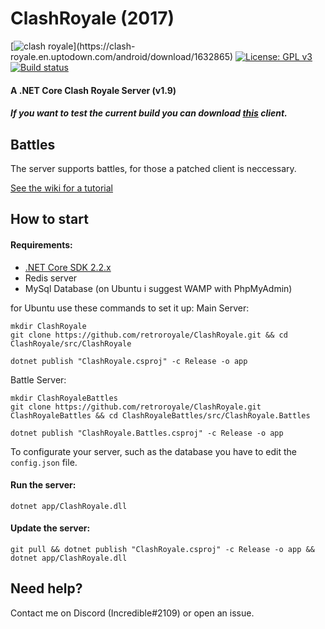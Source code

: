 # ClashRoyale (2017)
[![clash royale](https://img.shields.io/badge/Clash%20Royale-1.9.2-brightred.svg?style=flat")](https://clash-royale.en.uptodown.com/android/download/1632865)
[![License: GPL v3](https://img.shields.io/badge/License-GPLv3-blue.svg)](https://www.gnu.org/licenses/gpl-3.0)
[![Build status](https://ci.appveyor.com/api/projects/status/dmt9bk3bf1kaxnoa?svg=true)](https://ci.appveyor.com/project/Incr3dible/clashroyale)

#### A .NET Core Clash Royale Server (v1.9)
##### If you want to test the current build you can download [this](https://retroroyale.xyz) client.

## Battles
The server supports battles, for those a patched client is neccessary.

[See the wiki for a tutorial](https://github.com/retroroyale/ClashRoyale/wiki/Patch-for-battles)

## How to start

#### Requirements:
  - [.NET Core SDK 2.2.x](https://dotnet.microsoft.com/download/dotnet-core/2.2)
  - Redis server
  - MySql Database (on Ubuntu i suggest WAMP with PhpMyAdmin)

for Ubuntu use these commands to set it up:
Main Server:
```
mkdir ClashRoyale
git clone https://github.com/retroroyale/ClashRoyale.git && cd ClashRoyale/src/ClashRoyale

dotnet publish "ClashRoyale.csproj" -c Release -o app
```
Battle Server:
```
mkdir ClashRoyaleBattles
git clone https://github.com/retroroyale/ClashRoyale.git ClashRoyaleBattles && cd ClashRoyaleBattles/src/ClashRoyale.Battles

dotnet publish "ClashRoyale.Battles.csproj" -c Release -o app
```
To configurate your server, such as the database you have to edit the ```config.json``` file.

#### Run the server:

```dotnet app/ClashRoyale.dll```

#### Update the server:

```git pull && dotnet publish "ClashRoyale.csproj" -c Release -o app && dotnet app/ClashRoyale.dll```

## Need help?
Contact me on Discord (Incredible#2109) or open an issue.
